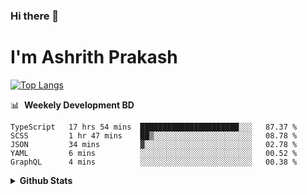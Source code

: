 ### Hi there 👋
# I'm Ashrith Prakash


[![Top Langs](https://github-readme-stats.vercel.app/api/top-langs/?username=xxcheckmatexx&layout=compact&count_private=true&include_all_commits=true&show_icons=true&line_height=20&title_color=FFFFFF&icon_color=FFFFFF&text_color=FFFFFF&bg_color=0D1117)](https://github.com/anuraghazra/github-readme-stats)

📊 &nbsp;**Weekely Development BD**

<!--START_SECTION:waka-->
```text
TypeScript   17 hrs 54 mins  ██████████████████████░░░   87.37 % 
SCSS         1 hr 47 mins    ██▒░░░░░░░░░░░░░░░░░░░░░░   08.78 % 
JSON         34 mins         ▓░░░░░░░░░░░░░░░░░░░░░░░░   02.78 % 
YAML         6 mins          ░░░░░░░░░░░░░░░░░░░░░░░░░   00.52 % 
GraphQL      4 mins          ░░░░░░░░░░░░░░░░░░░░░░░░░   00.38 % 
```
<!--END_SECTION:waka-->

<details>
  <summary><b>Github&nbsp;Stats</b></summary>
  <br/>

[![Ashrith's wakatime stats](https://github-readme-stats.vercel.app/api/wakatime?username=xxcheckmatexx)](https://github.com/xxcheckmatexx/github-readme-stats)

![GitHub Streak](http://github-readme-streak-stats.herokuapp.com?user=xxcheckmatexx&theme=merko&hide_border=true&date_format=M%20j%5B%2C%20Y%5D&fire=DD0E0B)
